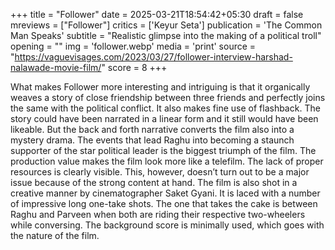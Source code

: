 +++
title = "Follower"
date = 2025-03-21T18:54:42+05:30
draft = false
mreviews = ["Follower"]
critics = ['Keyur Seta']
publication = 'The Common Man Speaks'
subtitle = "Realistic glimpse into the making of a political troll"
opening = ""
img = 'follower.webp'
media = 'print'
source = "https://vaguevisages.com/2023/03/27/follower-interview-harshad-nalawade-movie-film/"
score = 8
+++

What makes Follower more interesting and intriguing is that it organically weaves a story of close friendship between three friends and perfectly joins the same with the political conflict. It also makes fine use of flashback. The story could have been narrated in a linear form and it still would have been likeable. But the back and forth narrative converts the film also into a mystery drama. The events that lead Raghu into becoming a staunch supporter of the star political leader is the biggest triumph of the film. The production value makes the film look more like a telefilm. The lack of proper resources is clearly visible. This, however, doesn’t turn out to be a major issue because of the strong content at hand. The film is also shot in a creative manner by cinematographer Saket Gyani. It is laced with a number of impressive long one-take shots. The one that takes the cake is between Raghu and Parveen when both are riding their respective two-wheelers while conversing. The background score is minimally used, which goes with the nature of the film.
